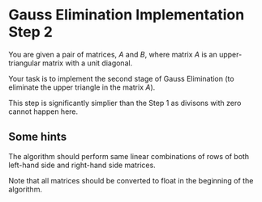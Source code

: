 # Gauss Elimination Implementation Step 2

You are given a pair of matrices, $A$ and $B$, where
matrix $A$ is an upper-triangular matrix with a unit diagonal.

Your task is to implement the second stage of Gauss 
Elimination (to eliminate the upper triangle in the 
matrix $A$).

This step is significantly simplier than the Step 1 as divisons with zero cannot happen here.

## Some hints

The algorithm should perform same linear combinations of
rows of both left-hand side and right-hand side matrices.

Note that all matrices should be converted to float in the beginning of the algorithm.
